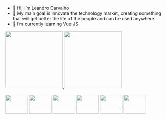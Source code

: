 - 👋 Hi, I’m Leandro Carvalho
- 👀 My main goal is innovate the technology market, creating something that will get better the life of the people and can be used anywhere.
- 🌱 I’m currently learning Vue JS

<a href="https://github.com/leandro-cesar-carvalho">
<img height="180em" src="https://github-readme-stats.vercel.app/api?username=leandro-cesar-carvalho&show_icons=true&theme=codeSTACKr&include_all_commits=true&count_private=true"/>
<img height="180em" src="https://github-readme-stats.vercel.app/api/top-langs/?username=leandro-cesar-carvalho&layout=compact&langs_count=7&theme=codeSTACKr"/>
  
<div style="display: inline_block"><br>
  <img align="center" height="60" width="70" src="https://cdn.jsdelivr.net/gh/devicons/devicon/icons/vuejs/vuejs-original.svg" />
  <img align="center" height="60" width="70" src="https://cdn.jsdelivr.net/gh/devicons/devicon/icons/nodejs/nodejs-original-wordmark.svg" />
  <img align="center" height="60" width="70" src="https://cdn.jsdelivr.net/gh/devicons/devicon/icons/mysql/mysql-original-wordmark.svg" />
  <img align="center" height="60" width="70" src="https://cdn.jsdelivr.net/gh/devicons/devicon/icons/javascript/javascript-original.svg" />
  <img align="center" height="60" width="70" src="https://cdn.jsdelivr.net/gh/devicons/devicon/icons/html5/html5-original.svg" />
  <img align="center" height="60" width="70" src="https://cdn.jsdelivr.net/gh/devicons/devicon/icons/css3/css3-original.svg" />

</div>
<!---
leandro-cesar-carvalho/leandro-cesar-carvalho is a ✨ special ✨ repository because its `README.md` (this file) appears on your GitHub profile.
You can click the Preview link to take a look at your changes.
--->
